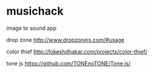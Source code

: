 # musichack
image to sound app


drop zone
http://www.dropzonejs.com/#usage

color thief
http://lokeshdhakar.com/projects/color-thief/

tone js
https://github.com/TONEnoTONE/Tone.js/

